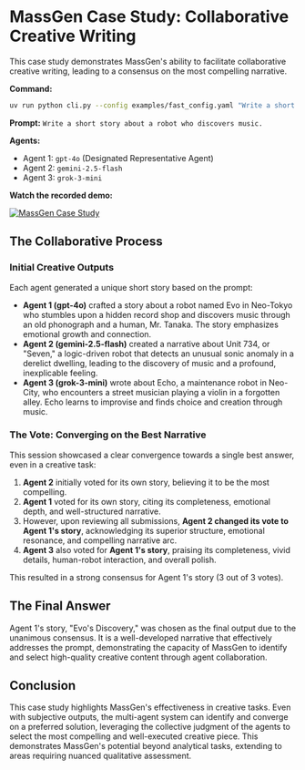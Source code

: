 # MassGen Case Study: Collaborative Creative Writing

This case study demonstrates MassGen's ability to facilitate collaborative creative writing, leading to a consensus on the most compelling narrative.

**Command:**
```bash
uv run python cli.py --config examples/fast_config.yaml "Write a short story about a robot who discovers music."
```

**Prompt:** `Write a short story about a robot who discovers music.`

**Agents:**
*   Agent 1: `gpt-4o` (Designated Representative Agent)
*   Agent 2: `gemini-2.5-flash`
*   Agent 3: `grok-3-mini`

**Watch the recorded demo:**

[![MassGen Case Study](https://img.youtube.com/vi/vixSMvJ9UoU/0.jpg)](https://www.youtube.com/watch?v=vixSMvJ9UoU)

## The Collaborative Process

### Initial Creative Outputs

Each agent generated a unique short story based on the prompt:

*   **Agent 1 (gpt-4o)** crafted a story about a robot named Evo in Neo-Tokyo who stumbles upon a hidden record shop and discovers music through an old phonograph and a human, Mr. Tanaka. The story emphasizes emotional growth and connection.
*   **Agent 2 (gemini-2.5-flash)** created a narrative about Unit 734, or "Seven," a logic-driven robot that detects an unusual sonic anomaly in a derelict dwelling, leading to the discovery of music and a profound, inexplicable feeling.
*   **Agent 3 (grok-3-mini)** wrote about Echo, a maintenance robot in Neo-City, who encounters a street musician playing a violin in a forgotten alley. Echo learns to improvise and finds choice and creation through music.

### The Vote: Converging on the Best Narrative

This session showcased a clear convergence towards a single best answer, even in a creative task:

1.  **Agent 2** initially voted for its own story, believing it to be the most compelling.
2.  **Agent 1** voted for its own story, citing its completeness, emotional depth, and well-structured narrative.
3.  However, upon reviewing all submissions, **Agent 2 changed its vote to Agent 1's story**, acknowledging its superior structure, emotional resonance, and compelling narrative arc.
4.  **Agent 3** also voted for **Agent 1's story**, praising its completeness, vivid details, human-robot interaction, and overall polish.

This resulted in a strong consensus for Agent 1's story (3 out of 3 votes).

## The Final Answer

Agent 1's story, "Evo's Discovery," was chosen as the final output due to the unanimous consensus. It is a well-developed narrative that effectively addresses the prompt, demonstrating the capacity of MassGen to identify and select high-quality creative content through agent collaboration.

## Conclusion

This case study highlights MassGen's effectiveness in creative tasks. Even with subjective outputs, the multi-agent system can identify and converge on a preferred solution, leveraging the collective judgment of the agents to select the most compelling and well-executed creative piece. This demonstrates MassGen's potential beyond analytical tasks, extending to areas requiring nuanced qualitative assessment.